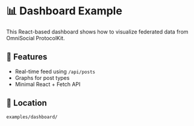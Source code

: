 # 📊 Dashboard Example

This React-based dashboard shows how to visualize federated data from OmniSocial ProtocolKit.

## 🧪 Features

- Real-time feed using `/api/posts`
- Graphs for post types
- Minimal React + Fetch API

## 📁 Location

`examples/dashboard/`
